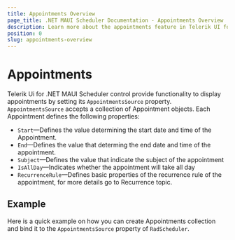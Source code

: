 ```yaml
---
title: Appointments Overview
page_title: .NET MAUI Scheduler Documentation - Appointments Overview
description: Learn more about the appointments feature in Telerik UI for .NET MAUI Scheduler control.
position: 0
slug: appointments-overview
---
```


# Appointments 

Telerik Ui for .NET MAUI Scheduler control provide functionality to display appointments by setting its `AppointmentsSource` property. `AppointmentsSource` accepts a collection of Appointment objects. Each Appointment defines the following properties:

* `Start`&mdash;Defines the value determining the start date and time of the Appointment.
* `End`&mdash;Defines the value that determing the end date and time of the appointment.
* `Subject`&mdash;Defines the value that indicate the subject of the appointment
* `IsAllDay`&mdash;Indicates whether the appointment will take all day
* `RecurrenceRule`&mdash;Defines basic properties of the recurrence rule of the appointment, for more details go to Recurrence topic.


## Example

Here is a quick example on how you can create Appointments collection and bind it to the `AppointmentsSource` property of `RadScheduler`.
